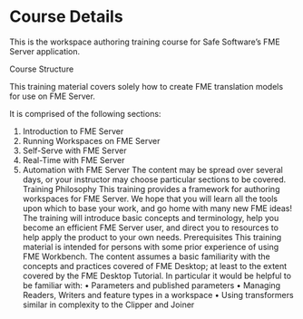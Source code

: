 # Course Details

This is the workspace authoring training course for Safe Software’s FME Server application.

Course Structure

This training material covers solely how to create FME translation models for use on FME Server.

It is comprised of the following sections:
1. Introduction to FME Server
2. Running Workspaces on FME Server
3. Self-Serve with FME Server
4. Real-Time with FME Server
5. Automation with FME Server
The content may be spread over several days, or your instructor may choose particular sections
to be covered.
Training Philosophy
This training provides a framework for authoring workspaces for FME Server. We hope that you
will learn all the tools upon which to base your work, and go home with many new FME ideas!
The training will introduce basic concepts and terminology, help you become an efficient FME
Server user, and direct you to resources to help apply the product to your own needs.
Prerequisites
This training material is intended for persons with some prior experience of using FME
Workbench. The content assumes a basic familiarity with the concepts and practices covered of
FME Desktop; at least to the extent covered by the FME Desktop Tutorial.
In particular it would be helpful to be familiar with:
• Parameters and published parameters
• Managing Readers, Writers and feature types in a workspace
• Using transformers similar in complexity to the Clipper and Joiner